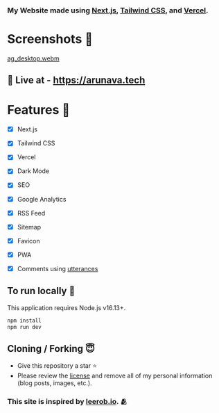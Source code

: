 ### My Website made using [Next.js](https://nextjs.org/), [Tailwind CSS](https://tailwindcss.com/), and [Vercel](https://vercel.com/).


# Screenshots 📸

[ag_desktop.webm](https://user-images.githubusercontent.com/102473837/196107499-6928ad56-5fc7-47f4-b4e8-514547ea4fcf.webm)

## 🚀 Live at - https://arunava.tech

# Features 🌟

- [x] Next.js
- [x] Tailwind CSS
- [x] Vercel
- [x] Dark Mode
- [x] SEO
- [x] Google Analytics
- [x] RSS Feed
- [x] Sitemap
- [x] Favicon
- [x] PWA
- [x] Comments using [utterances](https://utteranc.es/)


## To run locally 🚂
This application requires Node.js v16.13+.

```bash
npm install
npm run dev
```

## Cloning / Forking 😇

- Give this repository a star ⭐
- Please review the [license](https://github.com/its-ag/arunava.tech/blob/main/LICENSE) and remove all of my personal information (blog posts, images, etc.).

### This site is inspired by [leerob.io](https://leerob.io/). 🫂
